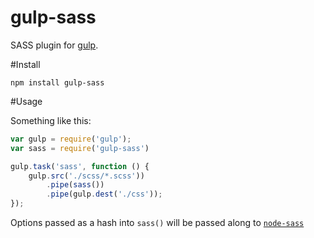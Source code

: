 gulp-sass
=========

SASS plugin for [gulp](https://github.com/wearefractal/gulp).

#Install

```
npm install gulp-sass
```

#Usage

Something like this:

```javascript
var gulp = require('gulp');
var sass = require('gulp-sass')

gulp.task('sass', function () {
	gulp.src('./scss/*.scss'))
		.pipe(sass())
		.pipe(gulp.dest('./css'));
});
```

Options passed as a hash into ```sass()``` will be passed along to [```node-sass```](https://github.com/andrew/node-sass)


